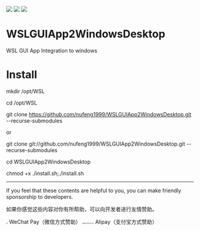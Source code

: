 ![](https://img.shields.io/badge/WSL-GUI-green) ![](https://img.shields.io/badge/Cygwin-XWin-orange) ![](https://img.shields.io/github/watchers/nufeng1999/wsl_XWin_Cygwin)
# WSLGUIApp2WindowsDesktop
WSL GUI App Integration to windows

# Install

mkdir /opt/WSL

cd /opt/WSL

git clone https://github.com/nufeng1999/WSLGUIApp2WindowsDesktop.git   --recurse-submodules

or

git clone git://github.com/nufeng1999/WSLGUIApp2WindowsDesktop.git   --recurse-submodules

cd WSLGUIApp2WindowsDesktop

chmod +x ./install.sh;./install.sh

***
If you feel that these contents are helpful to you, you can make friendly sponsorship to developers.

如果你感觉这些内容对你有所帮助，可以向开发者进行友情赞助。

<img src="https://nufeng1999.github.io/imgs/wxzf.png" style="zoom:25%;" />
WeChat Pay（微信方式赞助）

<img src="https://nufeng1999.github.io/imgs/zfbzf.png" alt="IMG20201115073342" style="zoom:20%;" />
Alipay（支付宝方式赞助）
